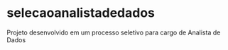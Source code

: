 # selecaoanalistadedados
 Projeto desenvolvido em um processo seletivo para cargo de Analista de Dados
